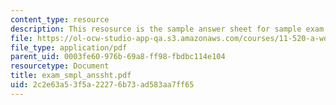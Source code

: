 ```yaml
---
content_type: resource
description: This resosurce is the sample answer sheet for sample exam.
file: https://ol-ocw-studio-app-qa.s3.amazonaws.com/courses/11-520-a-workshop-on-geographic-information-systems-fall-2005/2c2e63a53f5a22276b73ad583aa7ff65_exam_smpl_anssht.pdf
file_type: application/pdf
parent_uid: 0003fe60-976b-69a8-ff98-fbdbc114e104
resourcetype: Document
title: exam_smpl_anssht.pdf
uid: 2c2e63a5-3f5a-2227-6b73-ad583aa7ff65
---
```

